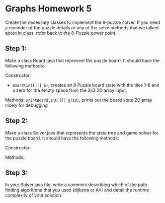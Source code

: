 # Graphs Homework 5

Create the necessary classes to implement the 8-puzzle solver.  If you need a reminder of the puzzle details or any of the solve methods that we talked about in class, refer back to the 8-Puzzle power point.

## Step 1:

Make a class Board.java that represent the puzzle board.  It should have the following methods:

Constructor:
- `Board(int[][] b)`, creates an 8 Puzzle board state with the tiles 1-8 and a zero for the empty space from the 3x3 2D array input.

Methods:
`printBoard(int[][] grid)`, prints out the board state 2D array nicely for debugging

## Step 2:

Make a class Solver.java that represents the state tree and game solver for the puzzle board.  It should have the following methods:

Constructor:

Methods:

## Step 3:

In your Solver.java file, write a comment describing which of the path finding algorithms that you used (dijkstra or A*) and detail the runtime complexity of your solution.
